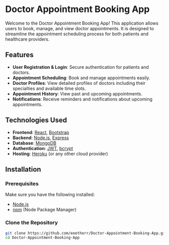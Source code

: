 # Doctor Appointment Booking App

Welcome to the Doctor Appointment Booking App! This application allows users to book, manage, and view doctor appointments. It is designed to streamline the appointment scheduling process for both patients and healthcare providers.

## Features

- **User Registration & Login**: Secure authentication for patients and doctors.
- **Appointment Scheduling**: Book and manage appointments easily.
- **Doctor Profiles**: View detailed profiles of doctors including their specialties and available time slots.
- **Appointment History**: View past and upcoming appointments.
- **Notifications**: Receive reminders and notifications about upcoming appointments.

## Technologies Used

- **Frontend**: [React](https://reactjs.org/), [Bootstrap](https://getbootstrap.com/)
- **Backend**: [Node.js](https://nodejs.org/), [Express](https://expressjs.com/)
- **Database**: [MongoDB](https://www.mongodb.com/)
- **Authentication**: [JWT](https://jwt.io/), [bcrypt](https://www.npmjs.com/package/bcrypt)
- **Hosting**: [Heroku](https://www.heroku.com/) (or any other cloud provider)

## Installation

### Prerequisites

Make sure you have the following installed:
- [Node.js](https://nodejs.org/)
- [npm](https://www.npmjs.com/) (Node Package Manager)

### Clone the Repository

```bash
git clone https://github.com/eeetherr/Doctor-Appointment-Booking-App.git
cd Doctor-Appointment-Booking-App

